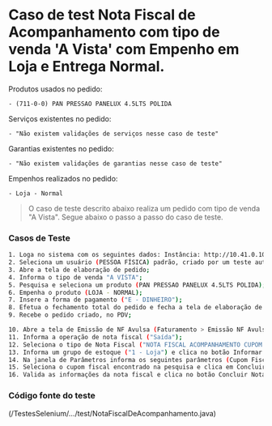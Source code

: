 # Caso de test Nota Fiscal de Acompanhamento com tipo de venda 'A Vista' com Empenho em Loja e Entrega Normal.
Produtos usados no pedido:

    - (711-0-0) PAN PRESSAO PANELUX 4.5LTS POLIDA

Serviços existentes no pedido:

    - "Não existem validações de serviços nesse caso de teste"

Garantias existentes no pedido:

    - "Não existem validações de garantias nesse caso de teste"

Empenhos realizados no pedido:

    - Loja - Normal

> O caso de teste descrito abaixo realiza um pedido com tipo de venda "A Vista". Segue abaixo o passo a passo do caso de teste.

### Casos de Teste
```sh
1. Loga no sistema com os seguintes dados: Instância: http://10.41.0.100:8080/lojas/seguranca?action=login Usuário: 7380 Senha: 1;
2. Seleciona um usuário (PESSOA FÍSICA) padrão, criado por um teste automatizado;
3. Abre a tela de elaboração de pedido;
4. Informa o tipo de venda "A VISTA";
5. Pesquisa e seleciona um produto (PAN PRESSAO PANELUX 4.5LTS POLIDA);
6. Empenha o produto (LOJA - NORMAL);
7. Insere a forma de pagamento ("E - DINHEIRO");
8. Efetua o fechamento total do pedido e fecha a tela de elaboração de pedido;
9. Recebe o pedido criado, no PDV;

10. Abre a tela de Emissão de NF Avulsa (Faturamento > Emissão NF Avulsa);
11. Informa a operação de nota fiscal ("Saída");
12. Seleciona o tipo de Nota Fiscal ("NOTA FISCAL ACOMPANHAMENTO CUPOM FISCAL - UF2330");
13. Informa um grupo de estoque ("1 - Loja") e clica no botão Informar Parâmetros;
14. Na janela de Parâmetros informa os seguintes parâmetros (Cupom Fiscal, Empresa, Cod. Loja, Série NF), e clica em pesquisar;
15. Seleciona o cupom fiscal encontrado na pesquisa e clica em Concluir;
16. Valida as informações da nota fiscal e clica no botão Concluir Nota Fiscal;
```
### Código fonte do teste
(/TestesSelenium/.../test/NotaFiscalDeAcompanhamento.java)